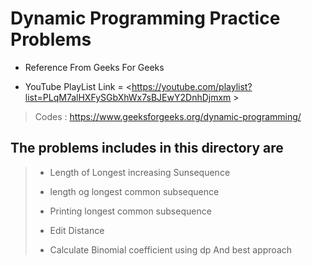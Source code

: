 # Dynamic Programming Practice Problems

* Reference From Geeks For Geeks  

* YouTube PlayList Link = <https://youtube.com/playlist?list=PLqM7alHXFySGbXhWx7sBJEwY2DnhDjmxm > 

> Codes : <https://www.geeksforgeeks.org/dynamic-programming/>

## The problems includes in this directory are

> * Length of Longest increasing Sunsequence 
>
> * length og longest common subsequence
>
> * Printing longest common subsequence  
>
> * Edit Distance
>
> * Calculate Binomial coefficient using dp And best approach
